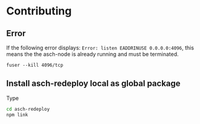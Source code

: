 # Contributing
## Error
If the following error displays:
 `Error: listen EADDRINUSE 0.0.0.0:4096`, this means the the asch-node is already running and must be terminated.

`fuser --kill 4096/tcp`

## Install asch-redeploy local as global package
Type 
```bash
cd asch-redeploy
npm link
```
